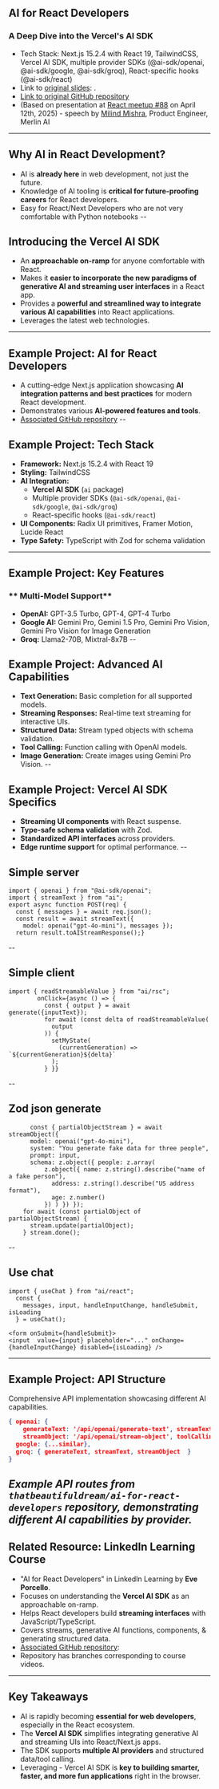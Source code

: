 <style>
* {
  box-sizing: border-box;
}

/* Create three equal columns that floats next to each other */
.column {
  float: left;
  width: 33.33%;
  padding: 10px;
  height: 300px; /* Should be removed. Only for demonstration */
}

/* Clear floats after the columns */
.row:after {
  content: "";
  display: table;
  clear: both;
}
</style>

## AI for React Developers
### A Deep Dive into the Vercel's AI SDK
- Tech Stack: Next.js 15.2.4 with React 19, TailwindCSS, Vercel AI SDK, multiple provider SDKs (@ai-sdk/openai, @ai-sdk/google, @ai-sdk/groq), React-specific hooks (@ai-sdk/react)
- Link to [original slides](https://milindmishra.com/slide/ai-for-react-developers):  .
- [Link to original GitHub repository](https://github.com/thatbeautifuldream/ai-for-react-developers)
- (Based on presentation at [React meetup #88](https://github.com/kurtzace/diary-2025/tree/main/seminars/reactmeetup88) on April 12th, 2025) - speech by [Milind Mishra](https://www.linkedin.com/in/mishramilind/), Product Engineer, Merlin AI

---
## Why AI in React Development?
*   AI is **already here** in web development, not just the future.
*   Knowledge of AI tooling is **critical for future-proofing careers** for React developers.
*   Easy for React/Next Developers who are not very comfortable with Python notebooks
--
## Introducing the Vercel AI SDK
*   An **approachable on-ramp** for anyone comfortable with React.
*   Makes it **easier to incorporate the new paradigms of generative AI and streaming user interfaces** in a React app.
*   Provides a **powerful and streamlined way to integrate various AI capabilities** into React applications.
*   Leverages the latest web technologies.
---
## Example Project: AI for React Developers
*   A cutting-edge Next.js application showcasing **AI integration patterns and best practices** for modern React development.
*   Demonstrates various **AI-powered features and tools**.
*   [Associated GitHub repository](https://github.com/thatbeautifuldream/ai-for-react-developers)
--
## Example Project: Tech Stack
*   **Framework:** Next.js 15.2.4 with React 19
*   **Styling:** TailwindCSS
*   **AI Integration:**
    *   **Vercel AI SDK** (`ai` package)
    *   Multiple provider SDKs (`@ai-sdk/openai`, `@ai-sdk/google`, `@ai-sdk/groq`)
    *   React-specific hooks (`@ai-sdk/react`)
*   **UI Components:** Radix UI primitives, Framer Motion, Lucide React
*   **Type Safety:** TypeScript with Zod for schema validation
---
## Example Project: Key Features
### ** Multi-Model Support**
*   **OpenAI:** GPT-3.5 Turbo, GPT-4, GPT-4 Turbo
*   **Google AI:** Gemini Pro, Gemini 1.5 Pro, Gemini Pro Vision, Gemini Pro Vision for Image Generation
*   **Groq:** Llama2-70B, Mixtral-8x7B
--
## Example Project: Advanced AI Capabilities
*   **Text Generation:** Basic completion for all supported models.
*   **Streaming Responses:** Real-time text streaming for interactive UIs.
*   **Structured Data:** Stream typed objects with schema validation.
*   **Tool Calling:** Function calling with OpenAI models.
*   **Image Generation:** Create images using Gemini Pro Vision.
--
## Example Project: Vercel AI SDK Specifics
*   **Streaming UI components** with React suspense.
*   **Type-safe schema validation** with Zod.
*   **Standardized API interfaces** across providers.
*   **Edge runtime support** for optimal performance.
--
## Simple server
```
import { openai } from "@ai-sdk/openai";
import { streamText } from "ai";
export async function POST(req) {
  const { messages } = await req.json();
  const result = await streamText({ 
    model: openai("gpt-4o-mini"), messages });
  return result.toAIStreamResponse();}
```
--
## Simple client
```
import { readStreamableValue } from "ai/rsc";
        onClick={async () => {
          const { output } = await generate({inputText});
          for await (const delta of readStreamableValue(
            output
          )) {
            setMyState(
              (currentGeneration) => `${currentGeneration}${delta}`
            );
          } }}
```
--
## Zod json generate
```
      const { partialObjectStream } = await streamObject({
      model: openai("gpt-4o-mini"),
      system: "You generate fake data for three people",
      prompt: input,
      schema: z.object({ people: z.array(
          z.object({ name: z.string().describe("name of a fake person"),
            address: z.string().describe("US address format"),
            age: z.number()
          }) ) }) });
    for await (const partialObject of partialObjectStream) {
      stream.update(partialObject);
    } stream.done();
```
--
## Use chat
```
import { useChat } from "ai/react";
  const {
    messages, input, handleInputChange, handleSubmit, isLoading
  } = useChat();

<form onSubmit={handleSubmit}>
<input  value={input} placeholder="..." onChange={handleInputChange} disabled={isLoading} />
```
---
## Example Project: API Structure
Comprehensive API implementation showcasing different AI capabilities.

```json
{ openai: {
    generateText: '/api/openai/generate-text', streamText: '/api/openai/stream-text',
    streamObject: '/api/openai/stream-object', toolCalling: '/api/openai/tool-calling' },
  google: {...similar},
  groq: { generateText, streamText, streamObject  }
}
```
*Example API routes from `thatbeautifuldream/ai-for-react-developers` repository, demonstrating different AI capabilities by provider.*
---
## Related Resource: LinkedIn Learning Course
*   "AI for React Developers" in LinkedIn Learning by **Eve Porcello**.
*   Focuses on understanding the **Vercel AI SDK** as an approachable on-ramp.
*   Helps React developers build **streaming interfaces** with JavaScript/TypeScript.
*   Covers streams, generative AI functions, components, & generating structured data.
*   [Associated GitHub repository](https://github.com/LinkedInLearning/ai-for-react-developers-5917130):
*   Repository has branches corresponding to course videos.
---
## Key Takeaways
*   AI is rapidly becoming **essential for web developers**, especially in the React ecosystem.
*   The **Vercel AI SDK** simplifies integrating generative AI and streaming UIs into React/Next.js apps.
*   The SDK supports **multiple AI providers** and structured data/tool calling.
*   Leveraging - Vercel AI SDK is **key to building smarter, faster, and more fun applications** right in the browser.
```